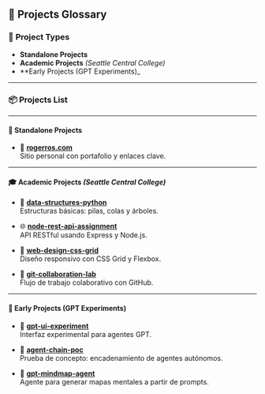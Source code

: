## 📁 **Projects Glossary**

### 🧱 **Project Types**
- **Standalone Projects**  
- **Academic Projects** _(Seattle Central College)_  
- **Early Projects (GPT Experiments)_

---

### 📦 **Projects List**

---

#### 🧱 **Standalone Projects**
- 🔗 [**rogerros.com**](https://rogerros.com)  
  Sitio personal con portafolio y enlaces clave.

---

#### 🎓 **Academic Projects** _(Seattle Central College)_
- 🐍 [**data-structures-python**](#)  
  Estructuras básicas: pilas, colas y árboles.

- 🌐 [**node-rest-api-assignment**](#)  
  API RESTful usando Express y Node.js.

- 🎨 [**web-design-css-grid**](#)  
  Diseño responsivo con CSS Grid y Flexbox.

- 🤝 [**git-collaboration-lab**](#)  
  Flujo de trabajo colaborativo con GitHub.

---

#### 🧪 **Early Projects (GPT Experiments)**
- 🧪 [**gpt-ui-experiment**](#)  
  Interfaz experimental para agentes GPT.

- 🔗 [**agent-chain-poc**](#)  
  Prueba de concepto: encadenamiento de agentes autónomos.

- 🧠 [**gpt-mindmap-agent**](#)  
  Agente para generar mapas mentales a partir de prompts.
